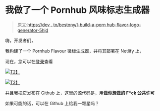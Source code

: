 # 我做了一个 Pornhub 风味标志生成器

> 原文:[https://dev . to/bestony/I-build-a-porn hub-flavor-logo-generator-5hjd](https://dev.to/bestony/i-build-a-pornhub-flavour-logo-generator-5hjd)

嗨，开发者们，

我构建了一个 Pornhub Flavour 徽标生成器，并将其部署在 Netlify 上，

现在，您可以在[登录](https://logoly.pro)查看

[![](../Images/6719d5d45172348523998d76ef2644bb.png)T2】](https://res.cloudinary.com/practicaldev/image/fetch/s--gJUzX8ba--/c_limit%2Cf_auto%2Cfl_progressive%2Cq_auto%2Cw_880/https://ws1.sinaimg.cn/large/61a0fb85gy1g1godryk9kj207s0440sk.jpg)

[![](../Images/c04f11db4b9cb542a3b100a80681adae.png)T2】](https://res.cloudinary.com/practicaldev/image/fetch/s--qWAtr8RL--/c_limit%2Cf_auto%2Cfl_progressive%2Cq_auto%2Cw_880/https://ws1.sinaimg.cn/large/61a0fb85gy1g1goekdye1j205h05oq2r.jpg)

并且我把它发布在 Github 上，这里的源代码是，用**做你想做的 F*ck 公共许可**

如果可能的话，可以在 Github 上给我一颗星吗？